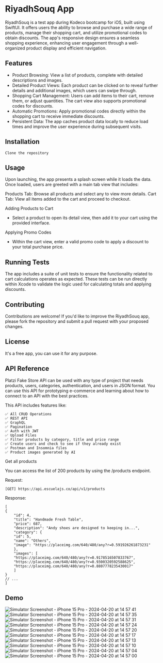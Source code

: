 
# RiyadhSouq App
RiyadhSouq is a test app during Kodeco bootcamp for iOS, built using SwiftUI. It offers users the ability to browse and purchase a wide range of products, manage their shopping cart, and utilize promotional codes to obtain discounts. The app's responsive design ensures a seamless shopping experience, enhancing user engagement through a well-organized product display and efficient navigation.


## Features

- Product Browsing: View a list of products, complete with detailed descriptions and images.
- Detailed Product Views: Each product can be clicked on to reveal further details and additional images, which users can swipe through.
- Shopping Cart Management: Users can add items to their cart, remove them, or adjust quantities. The cart view also supports promotional codes for discounts.
- Automatic Promotions: Apply promotional codes directly within the shopping cart to receive immediate discounts.
- Persistent Data: The app caches product data locally to reduce load times and improve the user experience during subsequent visits.


## Installation

    Clone the repository
    
## Usage

Upon launching, the app presents a splash screen while it loads the data. Once loaded, users are greeted with a main tab view that includes:

Products Tab: Browse all products and select any to view more details.
Cart Tab: View all items added to the cart and proceed to checkout.

Adding Products to Cart
- Select a product to open its detail view, then add it to your cart using the provided interface.

Applying Promo Codes
- Within the cart view, enter a valid promo code to apply a discount to your total purchase price.


## Running Tests

The app includes a suite of unit tests to ensure the functionality related to cart calculations operates as expected. These tests can be run directly within Xcode to validate the logic used for calculating totals and applying discounts.


## Contributing

Contributions are welcome! If you'd like to improve the RiyadhSouq app, please fork the repository and submit a pull request with your proposed changes.
## License

It's a free app, you can use it for any purpose.
## API Reference

Platzi Fake Store API can be used with any type of project that needs products, users, categories, authentication, and users in JSON format. You can use this API for prototyping e-commerce and learning about how to connect to an API with the best practices.

This API includes features like:

    ✅ All CRUD Operations
    ✅ REST API
    ✅ GraphQL
    ✅ Pagination
    ✅ Auth with JWT
    ✅ Upload Files
    ✅ Filter products by category, title and price range
    ✅ Create users and check to see if they already exist
    ✅ Postman and Insomnia files
    ✅ Product images generated by AI

Get all products

You can access the list of 200 products by using the /products endpoint.

Request:

    [GET] https://api.escuelajs.co/api/v1/products

Response:

    [
    {
        "id": 4,
        "title": "Handmade Fresh Table",
        "price": 687,
        "description": "Andy shoes are designed to keeping in...",
        "category": {
        "id": 5,
        "name": "Others",
        "image": "https://placeimg.com/640/480/any?r=0.591926261873231"
        },
        "images": [
        "https://placeimg.com/640/480/any?r=0.9178516507833767",
        "https://placeimg.com/640/480/any?r=0.9300320592588625",
        "https://placeimg.com/640/480/any?r=0.8807778235430017"
        ]
    }
    // ...
    ]

## Demo

![Simulator Screenshot - iPhone 15 Pro - 2024-04-20 at 14 57 41](https://github.com/aboelnasrmo/RiyadhSouq/assets/48453299/aff24325-206a-4d82-b7dd-4a27c3cd9971)
![Simulator Screenshot - iPhone 15 Pro - 2024-04-20 at 14 57 35](https://github.com/aboelnasrmo/RiyadhSouq/assets/48453299/7605670b-5ca6-4b09-bd43-13e9d845e713)
![Simulator Screenshot - iPhone 15 Pro - 2024-04-20 at 14 57 31](https://github.com/aboelnasrmo/RiyadhSouq/assets/48453299/51ce8ea3-b03e-4882-96a4-88de8411f18d)
![Simulator Screenshot - iPhone 15 Pro - 2024-04-20 at 14 57 24](https://github.com/aboelnasrmo/RiyadhSouq/assets/48453299/1902bceb-049f-427f-8ca8-24261c60e8d3)
![Simulator Screenshot - iPhone 15 Pro - 2024-04-20 at 14 57 20](https://github.com/aboelnasrmo/RiyadhSouq/assets/48453299/234b75ab-1d73-43fb-a203-40c4b8f59f95)
![Simulator Screenshot - iPhone 15 Pro - 2024-04-20 at 14 57 17](https://github.com/aboelnasrmo/RiyadhSouq/assets/48453299/d4fbced1-d993-4ee2-befb-021926324dbc)
![Simulator Screenshot - iPhone 15 Pro - 2024-04-20 at 14 57 13](https://github.com/aboelnasrmo/RiyadhSouq/assets/48453299/fdfbabe4-bd73-4a4e-88a1-d7333c33c6b6)
![Simulator Screenshot - iPhone 15 Pro - 2024-04-20 at 14 57 10](https://github.com/aboelnasrmo/RiyadhSouq/assets/48453299/ffc04083-0b0d-49d1-b097-25b9714bea3f)
![Simulator Screenshot - iPhone 15 Pro - 2024-04-20 at 14 57 04](https://github.com/aboelnasrmo/RiyadhSouq/assets/48453299/b66c5b45-3778-4d99-895a-8e200fd091b4)
![Simulator Screenshot - iPhone 15 Pro - 2024-04-20 at 14 57 00](https://github.com/aboelnasrmo/RiyadhSouq/assets/48453299/2bae522e-910e-474e-bada-fb0c0f1a6d77)


